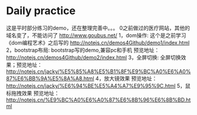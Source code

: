 # Daily practice
这是平时部分练习的demo，还在整理完善中。。。
0之前做过的医疗网站，其他的域名变了，不能访问了 http://www.goubus.net/
1，dom操作: 这个是之前学习《dom编程艺术》之后写的 http://notejs.cn/demos4Github/demo1/index.html
2，bootstrap布局: bootstrap写的demo,兼容pc和手机 预览地址：http://notejs.cn/demos4Github/demo2/index.html
3，全屏切换: 全屏切换效果；预览地址： http://notejs.cn/jacky/%E5%85%A8%E5%B1%8F%E9%BC%A0%E6%A0%87%E6%BB%9A%E5%8A%A8.html
4，放大镜效果 预览地址：http://notejs.cn/jacky/%E6%94%BE%E5%A4%A7%E9%95%9C.html
5，鼠标拖拽效果 预览地址：http://notejs.cn/%E9%BC%A0%E6%A0%87%E6%8B%96%E6%8B%BD.html